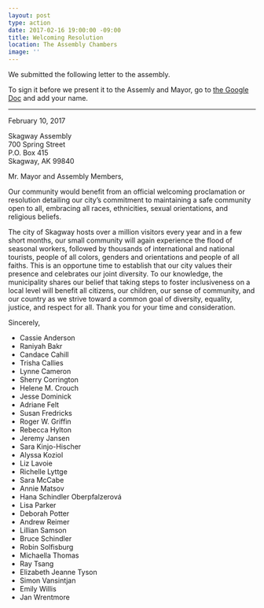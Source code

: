 ```yaml
---
layout: post
type: action
date: 2017-02-16 19:00:00 -09:00
title: Welcoming Resolution
location: The Assembly Chambers
image: ''
---
```


We submitted the following letter to the assembly.

To sign it before we present it to the Assemly and Mayor, go to [the Google Doc](https://docs.google.com/document/d/1BR1SM4p3krHb1DhgNtzF_PNxTZfLLZrI8ATKfmelCQY/edit) and add your name.

---

February 10, 2017

Skagway Assembly<br/>
700 Spring Street<br/>
P.O. Box 415<br/>
Skagway, AK 99840<br/>


Mr. Mayor and Assembly Members,

Our community would benefit from an official welcoming proclamation or resolution detailing our city’s commitment to maintaining a safe community open to all, embracing all races, ethnicities, sexual orientations, and religious beliefs.

The city of Skagway hosts over a million visitors every year and in a few short months, our small community will again experience the flood of seasonal workers, followed by thousands of international and national tourists, people of all colors, genders and orientations and people of all faiths. This is an opportune time to establish that our city values their presence and celebrates our joint diversity. To our knowledge, the municipality shares our belief that taking steps to foster inclusiveness on a local level will benefit all citizens, our children, our sense of community, and our country as we strive toward a common goal of diversity, equality, justice, and respect for all. Thank you for your time and consideration.

Sincerely,


 * Cassie Anderson
 * Raniyah Bakr
 * Candace Cahill
 * Trisha Callies
 * Lynne Cameron
 * Sherry Corrington
 * Helene M. Crouch
 * Jesse Dominick
 * Adriane Felt
 * Susan Fredricks
 * Roger W. Griffin
 * Rebecca Hylton
 * Jeremy Jansen
 * Sara Kinjo-Hischer
 * Alyssa Koziol
 * Liz Lavoie
 * Richelle Lyttge
 * Sara McCabe
 * Annie Matsov
 * Hana Schindler Oberpfalzerová
 * Lisa Parker
 * Deborah Potter
 * Andrew Reimer
 * Lillian Samson
 * Bruce Schindler
 * Robin Solfisburg
 * Michaella Thomas
 * Ray Tsang
 * Elizabeth Jeanne Tyson
 * Simon Vansintjan
 * Emily Willis
 * Jan Wrentmore




